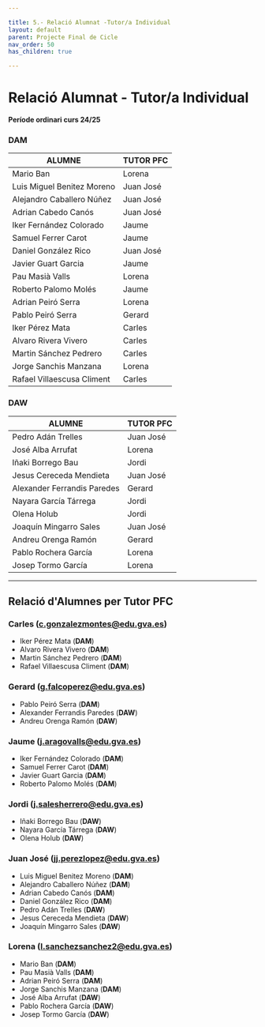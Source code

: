 ```yaml
---

title: 5.- Relació Alumnat -Tutor/a Individual
layout: default
parent: Projecte Final de Cicle
nav_order: 50
has_children: true

---
```


# Relació Alumnat - Tutor/a Individual

**Període ordinari curs 24/25**  

### **DAM**

| ALUMNE                           | TUTOR PFC  |
|----------------------------------|------------|
| Mario Ban                        | Lorena     |
| Luis Miguel Benitez Moreno       | Juan José  |
| Alejandro Caballero Núñez        | Juan José  |
| Adrian Cabedo Canós              | Juan José  |
| Iker Fernández Colorado          | Jaume      |
| Samuel Ferrer Carot              | Jaume      |
| Daniel González Rico             | Juan José  |
| Javier Guart Garcia              | Jaume      |
| Pau Masià Valls                  | Lorena     |
| Roberto Palomo Molés             | Jaume      |
| Adrian Peiró Serra               | Lorena     |
| Pablo Peiró Serra                | Gerard     |
| Iker Pérez Mata                  | Carles     |
| Alvaro Rivera Vivero             | Carles     |
| Martin Sánchez Pedrero           | Carles     |
| Jorge Sanchis Manzana            | Lorena     |
| Rafael Villaescusa Climent       | Carles     |

### **DAW**

| ALUMNE                           | TUTOR PFC  |
|----------------------------------|------------|
| Pedro Adán Trelles               | Juan José  |
| José Alba Arrufat                | Lorena     |
| Iñaki Borrego Bau                | Jordi      |
| Jesus Cereceda Mendieta          | Juan José  |
| Alexander Ferrandis Paredes      | Gerard     |
| Nayara García Tárrega            | Jordi      |
| Olena Holub                      | Jordi      |
| Joaquín Mingarro Sales           | Juan José  |
| Andreu Orenga Ramón              | Gerard     |
| Pablo Rochera García             | Lorena     |
| Josep Tormo García               | Lorena     |

---

## **Relació d'Alumnes per Tutor PFC**  

### **Carles** (c.gonzalezmontes@edu.gva.es)
- Iker Pérez Mata (**DAM**)  
- Alvaro Rivera Vivero (**DAM**)  
- Martin Sánchez Pedrero (**DAM**)  
- Rafael Villaescusa Climent (**DAM**)  

### **Gerard** (g.falcoperez@edu.gva.es)  
- Pablo Peiró Serra (**DAM**)  
- Alexander Ferrandis Paredes (**DAW**)  
- Andreu Orenga Ramón (**DAW**)  

### **Jaume** (j.aragovalls@edu.gva.es)
- Iker Fernández Colorado (**DAM**)  
- Samuel Ferrer Carot (**DAM**)  
- Javier Guart Garcia (**DAM**)  
- Roberto Palomo Molés (**DAM**)  

### **Jordi** (j.salesherrero@edu.gva.es)
- Iñaki Borrego Bau (**DAW**)  
- Nayara García Tárrega (**DAW**)  
- Olena Holub (**DAW**)  

### **Juan José** (jj.perezlopez@edu.gva.es)  
- Luis Miguel Benitez Moreno (**DAM**)  
- Alejandro Caballero Núñez (**DAM**)  
- Adrian Cabedo Canós (**DAM**)  
- Daniel González Rico (**DAM**)  
- Pedro Adán Trelles (**DAW**)  
- Jesus Cereceda Mendieta (**DAW**)  
- Joaquín Mingarro Sales (**DAW**)  

### **Lorena** (l.sanchezsanchez2@edu.gva.es) 
- Mario Ban (**DAM**)  
- Pau Masià Valls (**DAM**)  
- Adrian Peiró Serra (**DAM**)  
- Jorge Sanchis Manzana (**DAM**)  
- José Alba Arrufat (**DAW**)  
- Pablo Rochera García (**DAW**)  
- Josep Tormo García (**DAW**)  


